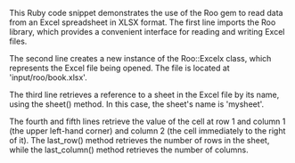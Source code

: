  This Ruby code snippet demonstrates the use of the Roo gem to read data from an Excel spreadsheet in XLSX format. The first line imports the Roo library, which provides a convenient interface for reading and writing Excel files.

The second line creates a new instance of the Roo::Excelx class, which represents the Excel file being opened. The file is located at 'input/roo/book.xlsx'.

The third line retrieves a reference to a sheet in the Excel file by its name, using the sheet() method. In this case, the sheet's name is 'mysheet'.

The fourth and fifth lines retrieve the value of the cell at row 1 and column 1 (the upper left-hand corner) and column 2 (the cell immediately to the right of it). The last_row() method retrieves the number of rows in the sheet, while the last_column() method retrieves the number of columns.